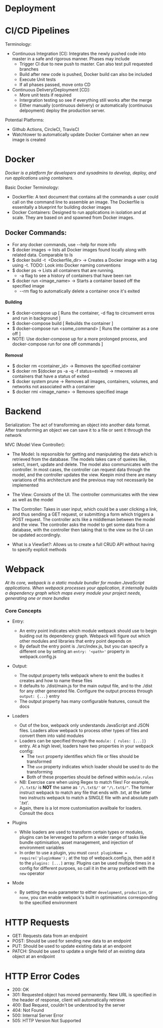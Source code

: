 # Deployment



# CI/CD Pipelines

Terminology:
* Continuous Integration [CI]: Integrates the newly pushed code into master in a safe and rigorous manner. Phases may include
  * Trigger CI due to new push to master. Can also test pull requested branches
  * Build after new code is pushed, Docker build can also be included
  * Execute Unit tests
  * If all phases passed, move onto CD
* Continuous Delivery/Deployment [CD]: 
  * More unit tests if required
  * Intergration testing so see if everything still works after the merge
  * Either manually (continuous delivery) or automatically (continuous delpoyment) deploy the production server.  

Potential Platforms:
* Github Actions, CircleCI, TravisCI
* Watchtower to automatically update Docker Container when an new image is created

# Docker

*Docker is a platform for developers and sysadmins to develop, deploy, and run applications using containers.*

Basic Docker Terminology:
* Dockerfile: A text document that contains all the commands a user could call on the command line to assemble an image. The Dockerfile is essenitally a blueprint for
building docker images
* Docker Containers: Designed to run applications in isolation and at scale. They are based on and spawned from Docker images. 


## Docker Commands:
* For any docker commands, use --help for more info
* $ docker images -> lists all Docker images found locally along with related data. Comparable to ls
* $ docker build -t <image name> <Dockerfile_dir> -> Creates a Docker image with a tag using -t. TODO: Look into Docker naming conventions
* $ docker ps -> Lists all containers that are running. 
  * -a flag to see a history of containers that have been ran
* $ docker run <image_name> -> Starts a container based off the specified image
  * --rm flag to automatically delete a container once it's exited
#### Building
* $ docker-compose up [ Runs the container, -d flag to circumvent erros and run in background ]
* $ docker-compose build [ Rebuilds the container ]
* $ docker-compose run <some_command> [ Runs the container as a one off ]
* NOTE: Use docker-compose up for a more prolonged process, and docker-compose run for one off commands ]
#### Removal
* $ docker rm <container_id> -> Removes the specified container
* $ docker rm $(docker ps -a -q -f status=exited) -> rmeoves all containers that have a status of exited
* $ docker system prune -> Removes all images, containers, volumes, and networks not associated with a container
* $ docker rmi <image_name> -> Removes specified image

# Backend

Serialization: The act of transforming an object into another data format. After transforming an object we can save it to a file or sent it through the network

MVC (Model View Controller):
* The Model: Is repsonsible for getting and manipulating the data which is retrieved from the database. The models takes care of queires like, select, insert, update
and delete. The model also communicates with the controller. In most cases, the controller can request data through the model, and the controller updates the view. Keepin mind there are many variations of this architecture and the previous may not necessarily be implemented
* The View: Consists of the UI. The controller communicates with the view as well as the model
* The Controller: Takes in user input, which could be a user clicking a link, and thus sending a GET request, or submitting a form which triggers a POST request. The
controller acts like a middleman between the model and the view. The controller asks the model to get some data from a database, with the controller then taking that
to the view so the Ui can be updated accordingly. 


* What is a ViewSet?: Allows us to create a full CRUD API without having to specify explicit methods


# Webpack

*At its core, webpack is a static module bundler for moden JavaScript applications. When webpack processes your application, it internally builds a dependency graph
which maps every module your project needs, generating one or more bundles*

### Core Concepts

* Entry:
  * An entry point indicates which module webpack should use to begin buiding out its dependency graph. Webpack will figure out which other modules and libraries that      entry point depends on
  * By default the entry point is ./src/index.js, but you can specify a different one by setting an `entry: '<path>'` property in webpack.config.js

* Output:
  * The output property tells webpack where to emit the budles it creates and how to name these files
  * It defaults to ./dist/main.js for the main output file, and to the ./dist for any other generated file. Configure the output process through `output: {...}` entry
  * The output property has many configurable features, consult the docs 

* Loaders
  * Out of the box, webpack only understands JavaScript and JSON files. Loaders allow webpack to process other types of files and convert them into valid modules
  * Loaders can be specified through the `module: { rules: [...]}` entry. At a high level, loaders have two properties in your webpack config:
    * The `test` property identifies which file or files should be transformed
    * The `use` property indicates which loader should be used to do the transforming
    * Both of these properties should be defined within `module.rules`
  * NB: Exercise care when using Regex to match files! For example, `/\.txt$/` is **NOT** the same as `'/\.txt$/'` or  `"/\.txt$/"`. The former instruct webpack to         match any file that ends with .txt, at the latter two instructs webpack to match a SINGLE file with and absolute path '.txt'.
  * Again, there is a lot more customisation availbale for loaders. Consult the docs

* Plugins
  * While loaders are used to transform certain types or modules, plugins can be lerveraged to peform a wider range of tasks like bundle optimisation, asset management,    and injection of environment variables
  * In order to use a plugin, you must `const pluginName = require('pluginName');` at the top of webpack.config.js, then add it to the `plugins: [...]` array. Plugins      can be used multiple times in a config for different purpoes, so call it in the array prefaced with the `new` operator

* Mode
  * By setting the `mode` parameter to either `development`, `production`, or `none`, you can enable webpack's built in optimisations corresponding to the specified        environment


# HTTP Requests

* GET: Requests data from an endpoint
* POST: Should be used for sending new data to an endpoint
* PUT: Should be used to update existing data at an endpoint
* PATCH: Should be used to update a single field of an existing data object at an endpoint


# HTTP Error Codes

* 200: OK
* 301: Requested object has moved permanently. New URL is specified in the header of response, client will automatically retrieve
* 400: Bad Request, couldn't be understood by the server
* 404: Not Found
* 500: Internal Server Error
* 505: HTTP Version Not Supported

